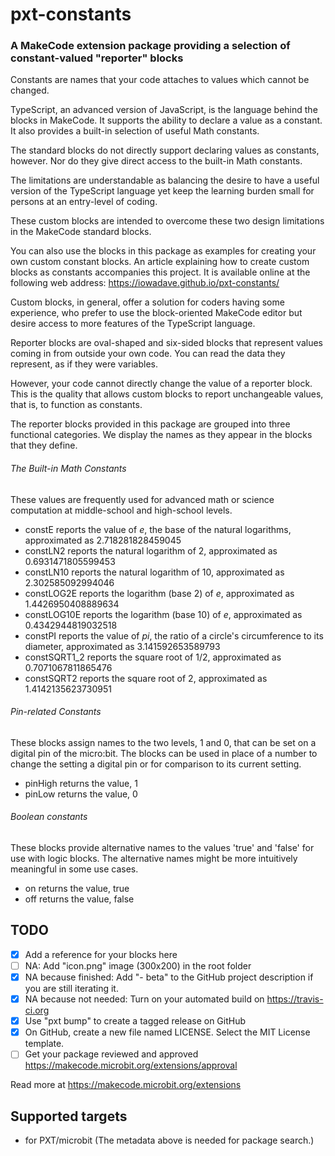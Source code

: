 # pxt-constants
### A MakeCode extension package providing a selection of constant-valued "reporter" blocks 

Constants are names that your code attaches to values which cannot be changed.

TypeScript, an advanced version of JavaScript, is the language behind the blocks in MakeCode. It supports the ability to declare a value as a constant. It also provides a built-in selection of useful Math constants.

The standard blocks do not directly support declaring values as constants, however. Nor do they give direct access to the built-in Math constants.

The limitations are understandable as balancing the desire to have a useful version of the TypeScript language yet keep the learning burden small for persons at an entry-level of coding.

These custom blocks are intended to overcome these two design limitations in the MakeCode standard blocks.

You can also use the blocks in this package as examples for creating your own custom constant blocks. An article explaining how to create custom blocks as constants accompanies this project. It is available online at the following web address: https://iowadave.github.io/pxt-constants/

Custom blocks, in general, offer a solution for coders having some experience, who prefer to use the block-oriented MakeCode editor but desire access to more features of the TypeScript language.

Reporter blocks are oval-shaped and six-sided blocks that represent values coming in from outside your own code. You can read the data they represent, as if they were variables. 

However, your code cannot directly change the value of a reporter block. This is the quality that allows custom blocks to report unchangeable values, that is, to function as constants.

The reporter blocks provided in this package are grouped into three functional categories. We display the names as they appear in the blocks that they define.

###### The Built-in Math Constants
These values are frequently used for advanced math or science computation at middle-school and high-school levels. 
* constE reports the value of *e*, the base of the natural logarithms, approximated as 2.718281828459045
* constLN2 reports the natural logarithm of 2, approximated as 0.6931471805599453
* constLN10 reports the natural logarithm of 10, approximated as 2.302585092994046
* constLOG2E reports the logarithm (base 2) of *e*, approximated as 1.4426950408889634
* constLOG10E reports the logarithm (base 10) of *e*, approximated as 0.4342944819032518
* constPI reports the value of *pi*, the ratio of a circle's circumference to its diameter, approximated as 3.141592653589793
* constSQRT1_2 reports the square root of 1/2, approximated as 0.7071067811865476
* constSQRT2 reports the square root of 2, approximated as 1.4142135623730951

###### Pin-related Constants
These blocks assign names to the two levels, 1 and 0, that can be set on a digital pin of the micro:bit. The blocks can be used in place of a number to change the setting a digital pin or for comparison to its current setting.
* pinHigh returns the value, 1
* pinLow returns the value, 0

###### Boolean constants
These blocks provide alternative names to the values 'true' and 'false' for use with logic blocks. The alternative names might be more intuitively meaningful in some use cases.
* on returns the value, true
* off returns the value, false


## TODO

- [x] Add a reference for your blocks here
- [ ] NA: Add "icon.png" image (300x200) in the root folder
- [x] NA because finished: Add "- beta" to the GitHub project description if you are still iterating it.
- [x] NA because not needed: Turn on your automated build on https://travis-ci.org
- [x] Use "pxt bump" to create a tagged release on GitHub
- [x] On GitHub, create a new file named LICENSE. Select the MIT License template.
- [ ] Get your package reviewed and approved https://makecode.microbit.org/extensions/approval

Read more at https://makecode.microbit.org/extensions

## Supported targets

* for PXT/microbit
(The metadata above is needed for package search.)

